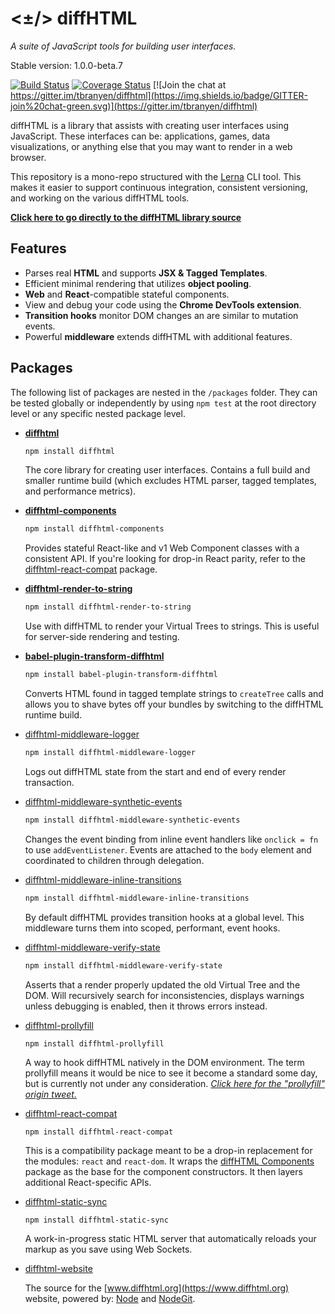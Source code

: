 # <±/> diffHTML

*A suite of JavaScript tools for building user interfaces.*

Stable version: 1.0.0-beta.7

[![Build Status](https://travis-ci.org/tbranyen/diffhtml.svg?branch=master)](https://travis-ci.org/tbranyen/diffhtml)
[![Coverage
  Status](https://coveralls.io/repos/tbranyen/diffhtml/badge.svg?branch=master&service=github)](https://coveralls.io/github/tbranyen/diffhtml?branch=master) 
[![Join the chat at https://gitter.im/tbranyen/diffhtml](https://img.shields.io/badge/GITTER-join%20chat-green.svg)](https://gitter.im/tbranyen/diffhtml)

diffHTML is a library that assists with creating user interfaces using
JavaScript. These interfaces can be: applications, games, data visualizations,
or anything else that you may want to render in a web browser.

This repository is a mono-repo structured with the [Lerna](https://lernajs.io/)
CLI tool. This makes it easier to support continuous integration, consistent
versioning, and working on the various diffHTML tools.

[**Click here to go directly to the diffHTML library source**](/packages/diffhtml/)

## Features

- Parses real **HTML** and supports **JSX & Tagged Templates**.
- Efficient minimal rendering that utilizes **object pooling**.
- **Web** and **React**-compatible stateful components.
- View and debug your code using the **Chrome DevTools extension**.
- **Transition hooks** monitor DOM changes an are similar to mutation events.
- Powerful **middleware** extends diffHTML with additional features.

## Packages

The following list of packages are nested in the `/packages` folder. They can
be tested globally or independently by using `npm test` at the root directory
level or any specific nested package level.

* **[diffhtml](/packages/diffhtml)**

  ``` sh
  npm install diffhtml
  ```

  The core library for creating user interfaces. Contains a full build and
  smaller runtime build (which excludes HTML parser, tagged templates, and
  performance metrics).

* **[diffhtml-components](/packages/diffhtml-components)**

  ``` sh
  npm install diffhtml-components
  ```

  Provides stateful React-like and v1 Web Component classes with a consistent
  API. If you're looking for drop-in React parity, refer to the
  [diffhtml-react-compat](/packages/diffhtml-react-compat) package.

* **[diffhtml-render-to-string](/packages/diffhtml-render-to-string)**

  ``` sh
  npm install diffhtml-render-to-string
  ```

  Use with diffHTML to render your Virtual Trees to strings. This is useful for
  server-side rendering and testing.

* **[babel-plugin-transform-diffhtml](/packages/babel-plugin-transform-diffhtml)**

  ``` sh
  npm install babel-plugin-transform-diffhtml
  ```

  Converts HTML found in tagged template strings to `createTree` calls and
  allows you to shave bytes off your bundles by switching to the
  diffHTML runtime build.

* [diffhtml-middleware-logger](/packages/diffhtml-middleware-logger)

  ``` sh
  npm install diffhtml-middleware-logger
  ```

  Logs out diffHTML state from the start and end of every render transaction.

* [diffhtml-middleware-synthetic-events](/packages/diffhtml-middleware-synthetic-events)

  ``` sh
  npm install diffhtml-middleware-synthetic-events
  ```

  Changes the event binding from inline event handlers like `onclick = fn` to
  use `addEventListener`. Events are attached to the `body` element and
  coordinated to children through delegation.

* [diffhtml-middleware-inline-transitions](/packages/diffhtml-middleware-inline-transitions)

  ``` sh
  npm install diffhtml-middleware-inline-transitions
  ```

  By default diffHTML provides transition hooks at a global level. This
  middleware turns them into scoped, performant, event hooks.

* [diffhtml-middleware-verify-state](/packages/diffhtml-middleware-verify-state)

  ``` sh
  npm install diffhtml-middleware-verify-state
  ```

  Asserts that a render properly updated the old Virtual Tree and the DOM. Will
  recursively search for inconsistencies, displays warnings unless debugging is
  enabled, then it throws errors instead.

* [diffhtml-prollyfill](/packages/diffhtml-prollyfill)

  ```
  npm install diffhtml-prollyfill
  ```

  A way to hook diffHTML natively in the DOM environment. The term prollyfill
  means it would be nice to see it become a standard some day, but is currently
  not under any consideration. [*Click here for the "prollyfill" origin
  tweet.*](https://twitter.com/slexaxton/status/257543702124306432)

* [diffhtml-react-compat](/packages/diffhtml-react-compat)

  ```
  npm install diffhtml-react-compat
  ```

  This is a compatibility package meant to be a drop-in replacement for the
  modules: `react` and `react-dom`. It wraps the [diffHTML
  Components](/packages/diffhtml-components) package as the base for the
  component constructors. It then layers additional React-specific APIs.

* [diffhtml-static-sync](/packages/diffhtml-static-sync)

  ```
  npm install diffhtml-static-sync
  ```

  A work-in-progress static HTML server that automatically reloads your markup
  as you save using Web Sockets.

* [diffhtml-website](/packages/diffhtml-website)

  The source for the [www.diffhtml.org](https://www.diffhtml.org) website,
  powered by: [Node](https://nodejs.com/) and [NodeGit](http://nodegit.org).
